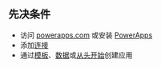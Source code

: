 ## <a name="prerequisites"></a>先决条件
* 访问 [powerapps.com](https://web.powerapps.com) 或安装 [PowerApps](http://aka.ms/powerappsinstall)
* 添加[连接](../maker/canvas-apps/add-manage-connections.md)
* 通过[模板](../maker/canvas-apps/get-started-test-drive.md)、[数据](../maker/canvas-apps/get-started-create-from-data.md)或[从头开始](../maker/canvas-apps/get-started-create-from-blank.md)创建应用
